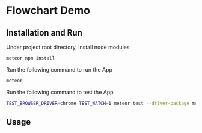 # Flowchart Demo

## Installation and Run

Under project root directory, install node modules

```bash
meteor npm install
```

Run the following command to run the App

```bash
meteor
```

Run the following command to test the App

```bash
TEST_BROWSER_DRIVER=chrome TEST_WATCH=1 meteor test --driver-package meteortesting:mocha --port 3002
```

## Usage

<!-- Overall Effect
![](./images/overall.gif)

Click elements on element bar to get a new instance of node
![](./images/add.gif)

Drag from out and drop on another node to link
![](./images/link)

Inspect node id by clicking node. Node Info is shown on the top right corner
![](./images/inspection.gif)

Delete node by clicking delete button on the top right corner of node
![](./images/deletion.gif)

Support synchronous value update and propagation when node value changed or node deleted
![](./images/realtime.gif) -->
